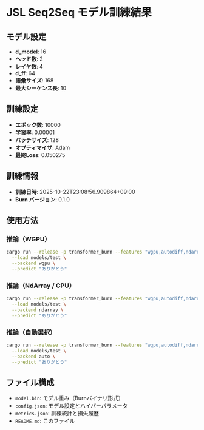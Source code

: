 # JSL Seq2Seq モデル訓練結果

## モデル設定

- **d_model**: 16
- **ヘッド数**: 2
- **レイヤ数**: 4
- **d_ff**: 64
- **語彙サイズ**: 168
- **最大シーケンス長**: 10

## 訓練設定

- **エポック数**: 10000
- **学習率**: 0.00001
- **バッチサイズ**: 128
- **オプティマイザ**: Adam
- **最終Loss**: 0.050275

## 訓練情報

- **訓練日時**: 2025-10-22T23:08:56.909864+09:00
- **Burn バージョン**: 0.1.0

## 使用方法

### 推論（WGPU）

```bash
cargo run --release -p transformer_burn --features "wgpu,autodiff,ndarray" -- \
  --load models/test \
  --backend wgpu \
  --predict "ありがとう"
```

### 推論（NdArray / CPU）

```bash
cargo run --release -p transformer_burn --features "wgpu,autodiff,ndarray" -- \
  --load models/test \
  --backend ndarray \
  --predict "ありがとう"
```

### 推論（自動選択）

```bash
cargo run --release -p transformer_burn --features "wgpu,autodiff,ndarray" -- \
  --load models/test \
  --backend auto \
  --predict "ありがとう"
```

## ファイル構成

- `model.bin`: モデル重み（Burnバイナリ形式）
- `config.json`: モデル設定とハイパーパラメータ
- `metrics.json`: 訓練統計と損失履歴
- `README.md`: このファイル
